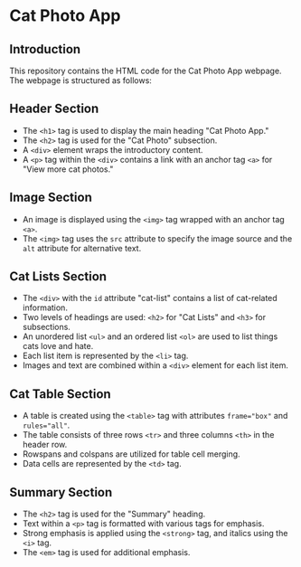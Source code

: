 # Cat Photo App

## Introduction

This repository contains the HTML code for the Cat Photo App webpage. The webpage is structured as follows:

## Header Section

- The `<h1>` tag is used to display the main heading "Cat Photo App."
- The `<h2>` tag is used for the "Cat Photo" subsection.
- A `<div>` element wraps the introductory content.
- A `<p>` tag within the `<div>` contains a link with an anchor tag `<a>` for "View more cat photos."


## Image Section

- An image is displayed using the `<img>` tag wrapped with an anchor tag `<a>`.
- The `<img>` tag uses the `src` attribute to specify the image source and the `alt` attribute for alternative text.


## Cat Lists Section

- The `<div>` with the `id` attribute "cat-list" contains a list of cat-related information.
- Two levels of headings are used: `<h2>` for "Cat Lists" and `<h3>` for subsections.
- An unordered list `<ul>` and an ordered list `<ol>` are used to list things cats love and hate.
- Each list item is represented by the `<li>` tag.
- Images and text are combined within a `<div>` element for each list item.


## Cat Table Section

- A table is created using the `<table>` tag with attributes `frame="box"` and `rules="all"`.
- The table consists of three rows `<tr>` and three columns `<th>` in the header row.
- Rowspans and colspans are utilized for table cell merging.
- Data cells are represented by the `<td>` tag.


## Summary Section

- The `<h2>` tag is used for the "Summary" heading.
- Text within a `<p>` tag is formatted with various tags for emphasis.
- Strong emphasis is applied using the `<strong>` tag, and italics using the `<i>` tag.
- The `<em>` tag is used for additional emphasis.


